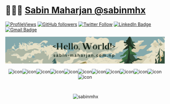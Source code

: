 # 👨🏻‍💻 [Sabin Maharjan @sabinmhx](http://www.sabin-maharjan.com.np)

[![ProfileViews](https://komarev.com/ghpvc/?username=sabinmhx&color=red&style=flat)](https://komarev.com/ghpvc/?username=sabinmhx)
[![GitHub followers](https://img.shields.io/github/followers/sabinmhx?label=Follow&style=social)](https://github.com/sabinmhx/?tab=follow)
[![Twitter Follow](https://img.shields.io/twitter/follow/sabinmhx?style=social)](https://twitter.com/intent/follow?screen_name=sabinmhx)
[![LinkedIn Badge](https://img.shields.io/badge/-LinkedIn-blue?style=social&logo=Linkedin&logoColor=blue&link=https://www.linkedin.com/in/sabinmhx/)](https://www.linkedin.com/in/sabinmhx/)
[![Gmail Badge](https://img.shields.io/badge/-sabinmhx@gmail.com-c14438?style=social&logo=Gmail&logoColor=red&link=mailto:sabinmhx@gmail.com)](mailto:sabinmhx@gmail.com)

<p align="center"> <img src="assets/githubprofile.png" alt="sabinmhx" /> </p>

<p align="center">
<img src="https://techstack-generator.vercel.app/cpp-icon.svg" alt="icon" width="55" height="55" /><img src="https://techstack-generator.vercel.app/csharp-icon.svg" alt="icon" width="55" height="55" /><img src="https://techstack-generator.vercel.app/js-icon.svg" alt="icon" width="55" height="55" /><img src="https://techstack-generator.vercel.app/ts-icon.svg" alt="icon" width="55" height="55" /><img src="https://techstack-generator.vercel.app/react-icon.svg" alt="icon" width="55" height="55" /><img src="https://techstack-generator.vercel.app/python-icon.svg" alt="icon" width="55" height="55" /><img src="https://techstack-generator.vercel.app/java-icon.svg" alt="icon" width="55" height="55" /><img src="https://techstack-generator.vercel.app/restapi-icon.svg" alt="icon" width="55" height="55" /><img src="https://techstack-generator.vercel.app/mysql-icon.svg" alt="icon" width="55" height="55" /><img src="https://techstack-generator.vercel.app/docker-icon.svg" alt="icon" width="55" height="55" /><img src="https://techstack-generator.vercel.app/kubernetes-icon.svg" alt="icon" width="55" height="55" /><img src="https://techstack-generator.vercel.app/aws-icon.svg" alt="icon" width="55" height="55" /></div>
</p>
<br>
<p align="center">&nbsp;<img src="https://github-readme-stats.vercel.app/api?username=sabinmhx&show_icons=true&theme=dracula&locale=en&hide-border=true" alt="sabinmhx" /></p>
